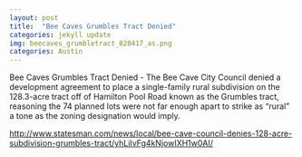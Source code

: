 ```yaml
---
layout: post
title:  "Bee Caves Grumbles Tract Denied"
categories: jekyll update
img: beecaves_grumbletract_020417_as.png
categories: Austin
---
```


Bee Caves Grumbles Tract Denied - The Bee Cave City Council denied a development agreement to place a single-family rural subdivision on the 128.3-acre tract off of Hamilton Pool Road known as the Grumbles tract, reasoning the 74 planned lots were not far enough apart to strike as “rural” a tone as the zoning designation would imply.

http://www.statesman.com/news/local/bee-cave-council-denies-128-acre-subdivision-grumbles-tract/yhLiIvFg4kNjowIXH1w0AI/

